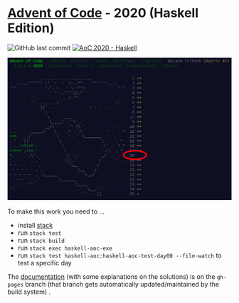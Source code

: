 # [Advent of Code](https://adventofcode.com) - 2020 (Haskell Edition)

![GitHub last commit](https://img.shields.io/github/last-commit/rolandtritsch/haskell-aoc-2020)
[![AoC 2020 - Haskell](https://github.com/rolandtritsch/haskell-aoc-2020/actions/workflows/ci.yml/badge.svg)](https://github.com/rolandtritsch/haskell-aoc-2020/actions/workflows/ci.yml)

![AoC](https://github.com/rolandtritsch/haskell-aoc-2020/blob/trunk/images/aoc-day25.png?raw=true)

To make this work you need to ...

* install [stack](https://www.haskellstack.org)
* run `stack test`
* run `stack build`
* run `stack exec haskell-aoc-exe`
* run `stack test haskell-aoc:haskell-aoc-test-day00 --file-watch` to test a specific day

The [documentation](http://tedn.life/haskell-aoc-2020) (with some explanations on the solutions) is on the `gh-pages` branch (that branch gets automatically updated/maintained by the build system) .

